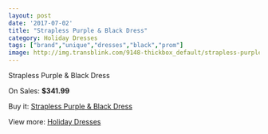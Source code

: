 ```yaml
---
layout: post
date: '2017-07-02'
title: "Strapless Purple & Black Dress"
category: Holiday Dresses
tags: ["brand","unique","dresses","black","prom"]
image: http://img.transblink.com/9148-thickbox_default/strapless-purple-black-dress.jpg
---
```

Strapless Purple & Black Dress

On Sales: **$341.99**
<a href="https://www.transblink.com/en/holiday-dresses/2990-strapless-purple-black-dress.html"><amp-img layout="responsive" width="600" height="600" src="//img.transblink.com/9148-thickbox_default/strapless-purple-black-dress.jpg" alt="Strapless Purple & Black Dress 0" /></a>
<a href="https://www.transblink.com/en/holiday-dresses/2990-strapless-purple-black-dress.html"><amp-img layout="responsive" width="600" height="600" src="//img.transblink.com/9149-thickbox_default/strapless-purple-black-dress.jpg" alt="Strapless Purple & Black Dress 1" /></a>

Buy it: [Strapless Purple & Black Dress](https://www.transblink.com/en/holiday-dresses/2990-strapless-purple-black-dress.html "Strapless Purple & Black Dress")

View more: [Holiday Dresses](https://www.transblink.com/en/8-holiday-dresses "Holiday Dresses")